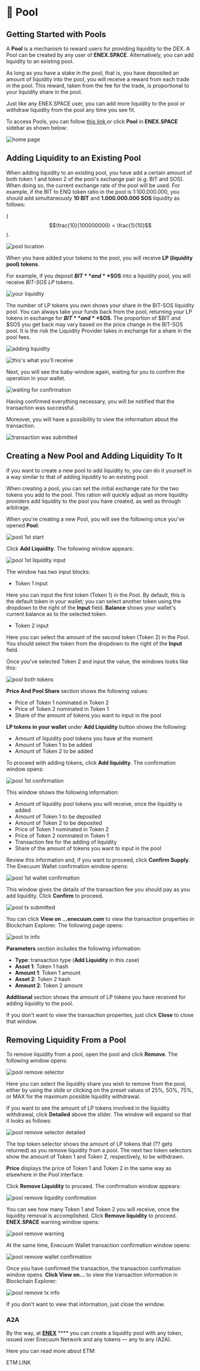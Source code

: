 # 🌊 Pool

## Getting Started with Pools

A **Pool** is a mechanism to reward users for providing liquidity to the DEX. A Pool can be created by any user of **ENEX.SPACE**. Alternatively, you can add liquidity to an existing pool.

As long as you have a stake in the pool, that is, you have deposited an amount of liquidity into the pool, you will receive a reward from each trade in the pool. This reward, taken from the fee for the trade, is proportional to your liquidity share in the pool.

Just like any ENEX.SPACE user, you can add more liquidity to the pool or withdraw liquidity from the pool any time you see fit.

To access Pools, you can follow [this link ](https://app.enex.space/#!action=pool)or click **Pool** in **ENEX.SPACE** sidebar as shown below:

![home page](<../.gitbook/assets/image (6) (1).png>)

## Adding Liquidity to an Existing Pool

When adding liquidity to an existing pool, you have add a certain amount of both token 1 and token 2 of the pool's exchange pair (e.g. BIT and SOS). When doing so, the current exchange rate of the pool will be used. For example, if the BIT to ENQ token ratio in the pool is 1:100.000.000, you should add simultaneously **10 BIT** and **1.000.000.000 SOS** liquidity as follows:

($$\frac{10}{100000000} = \frac{1}{10}$$).

![pool location](<../.gitbook/assets/image (1) (1).png>)

When you have added your tokens to the pool, you will receive **LP (liquidity pool) tokens**.

For example, if you deposit **$BIT** and **$SOS** into a liquidity pool, you will receive _BIT-SOS LP_ tokens.

![your liquidity](<../.gitbook/assets/image (32).png>)

The number of LP tokens you own shows your share in the BIT-SOS liquidity pool. You can always take your funds back from the pool, returning your LP tokens in exchange for **$BIT** and **$SOS**. The proportion of $BIT and $SOS you get back may vary based on the price change in the BIT-SOS pool. It is the risk the Liquidity Provider takes in exchange for a share in the pool fees.

![adding liquidity](<../.gitbook/assets/image (19).png>)

![this's what you'll receive](<../.gitbook/assets/image (7) (1).png>)

Next, you will see the baby-window again, waiting for you to confirm the operation in your wallet.

![waiting for confirmation](<../.gitbook/assets/image (34) (1).png>)

Having confirmed everything necessary, you will be notified that the transaction was successful.

Moreover, you will have a possibility to view the information about the transaction.

![transaction was submitted](<../.gitbook/assets/image (14).png>)

## Creating a New Pool and Adding Liquidity To It

If you want to create a new pool to add liquidity to, you can do it yourself in a way similar to that of adding liquidity to an existing pool.

When creating a pool, you can set the initial exchange rate for the two tokens you add to the pool. This ration will quickly adjust as more liquidity providers add liquidity to the pool you have created, as well as through arbitrage.

When you're creating a new Pool, you will see the following once you've opened **Pool**:

![pool 1st start](../.gitbook/assets/pool1ststart.jpg)

Click **Add Liquidity**. The following window appears:

![pool 1st liquidity input](../.gitbook/assets/pool-1st-liquidity-input.png)

The window has two input blocks:

* Token 1 input

Here you can input the first token (Token 1) in the Pool. By default, this is the default token in your wallet; you can select another token using the dropdown to the right of the **Input** field. **Balance** shows your wallet's current balance as to the selected token.

* Token 2 input

Here you can select the amount of the second token (Token 2) in the Pool. You should select the token from the dropdown to the right of the **Input** field.

Once you've selected Token 2 and input the value, the windows looks like this:

![pool both tokens](../.gitbook/assets/pool-1st-liquidity-both-tokens.png)

**Price And Pool Share** section shows the following values:

* Price of Token 1 nominated in Token 2
* Price of Token 2 nominated in Token 1
* Share of the amount of tokens you want to input in the pool

**LP tokens in your wallet** under **Add Liquidity** button shows the following:

* Amount of liquidity pool tokens you have at the moment
* Amount of Token 1 to be added
* Amount of Token 2 to be added

To proceed with adding tokens, click **Add liquidity**. The confirmation window opens:

![pool 1st confirmation](../.gitbook/assets/pool-1st-liquidity-confirmation.png)

This window shows the following information:

* Amount of liquidity pool tokens you will receive, once the liquidity is added
* Amount of Token 1 to be deposited
* Amount of Token 2 to be deposited
* Price of Token 1 nominated in Token 2
* Price of Token 2 nominated in Token 1
* Transaction fee for the adding of liquidity
* Share of the amount of tokens you want to input in the pool

Review this information and, if you want to proceed, click **Confirm Supply**. The Enecuum Wallet confirmation window opens:

![pool 1st wallet confirmation](../.gitbook/assets/pool-1st-liquidity-wallet-confirmation.png)

This window gives the details of the transaction fee you should pay as you add liquidity. Click **Confirm** to proceed.

![pool tx submitted](../.gitbook/assets/pool-1st-liquidity-tx-submitted.png)

You can click **View on ...enecuum.com** to view the transaction properties in Blockchain Explorer. The following page opens:

![pool tx info](../.gitbook/assets/pool-1st-liquidity-tx-info.png)

**Parameters** section includes the following information:

* **Type**: transaction type (**Add Liquidity** in this case)
* **Asset 1**: Token 1 hash
* **Amount 1**: Token 1 amount
* **Asset 2**: Token 2 hash
* **Amount 2**: Token 2 amount

**Additional** section shows the amount of LP tokens you have received for adding liquidity to the pool.

If you don't want to view the transaction properties, just click **Close** to close that window.

## Removing Liquidity From a Pool

To remove liquidity from a pool, open the pool and click **Remove**. The following window opens:

![pool remove selector](../.gitbook/assets/pool-remove-liquidity-selector.png)

Here you can select the liquidity share you wish to remove from the pool, either by using the slide or clicking on the preset values of 25%, 50%, 75%, or MAX for the maximum possible liquidity withdrawal.

If you want to see the amount of LP tokens involved in the liquidity withdrawal, click **Detailed** above the slider. The window will expand so that it looks as follows:

![pool remove selector detailed](../.gitbook/assets/pool-remove-liquidity-selector-detailed.png)

The top token selector shows the amount of LP tokens that (?? gets returned) as you remove liquidity from a pool. The next two token selectors show the amount of Token 1 and Token 2, respectively, to be withdrawn.

**Price** displays the price of Token 1 and Token 2 in the same way as elsewhere in the Pool interface.

Click **Remove Liquidity** to proceed. The confirmation window appears:

![pool remove liquidity confirmation](../.gitbook/assets/pool-remove-liquidity-confirmation.png)

You can see how many Token 1 and Token 2 you will receive, once the liquidity removal is accomplished. Click **Remove liquidity** to proceed. **ENEX.SPACE** warning window opens:

![pool remove warning](../.gitbook/assets/pool-remove-liquidity-pool-warning.png)

At the same time, Enecuum Wallet transaction confirmation window opens:

![pool remove wallet confirmation](../.gitbook/assets/pool-remove-enecuum-wallet-confirmation.png)

Once you have confirmed the transaction, the transaction confirmation window opens. **Click View on...** to view the transaction information in Blockchain Explorer:

![pool remove tx info](../.gitbook/assets/pool-remove-liquidity-tx-info.png)

If you don't want to view that information, just close the window.

### A2A

By the way, at [**ENEX**](https://devapp.enex.space/#!action=pool\&pair=BIT-ENX\&from=0000000000000000000000000000000000000000000000000000000000000001\&to=824e7b171c01e971337c1b25a055023dd53c003d4aa5aa8b58a503d7c622651e) \*\*\*\* you can create a liquidity pool with any token, issued over Enecuum Network and any tokens — any to any (A2A).

Here you can read more about ETM:

ETM LINK
